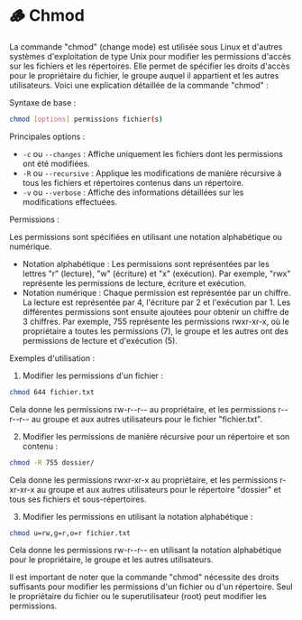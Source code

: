# 🪵 Chmod

La commande "chmod" (change mode) est utilisée sous Linux et d'autres systèmes d'exploitation de type Unix pour modifier les permissions d'accès sur les fichiers et les répertoires. Elle permet de spécifier les droits d'accès pour le propriétaire du fichier, le groupe auquel il appartient et les autres utilisateurs. Voici une explication détaillée de la commande "chmod" :

Syntaxe de base :&#x20;

```bash
chmod [options] permissions fichier(s)
```

Principales options :

* `-c` ou `--changes` : Affiche uniquement les fichiers dont les permissions ont été modifiées.
* `-R` ou `--recursive` : Applique les modifications de manière récursive à tous les fichiers et répertoires contenus dans un répertoire.
* `-v` ou `--verbose` : Affiche des informations détaillées sur les modifications effectuées.

Permissions :

Les permissions sont spécifiées en utilisant une notation alphabétique ou numérique.

* Notation alphabétique : Les permissions sont représentées par les lettres "r" (lecture), "w" (écriture) et "x" (exécution). Par exemple, "rwx" représente les permissions de lecture, écriture et exécution.
* Notation numérique : Chaque permission est représentée par un chiffre. La lecture est représentée par 4, l'écriture par 2 et l'exécution par 1. Les différentes permissions sont ensuite ajoutées pour obtenir un chiffre de 3 chiffres. Par exemple, 755 représente les permissions rwxr-xr-x, où le propriétaire a toutes les permissions (7), le groupe et les autres ont des permissions de lecture et d'exécution (5).

Exemples d'utilisation :

1. Modifier les permissions d'un fichier :&#x20;

```bash
chmod 644 fichier.txt
```

Cela donne les permissions rw-r--r-- au propriétaire, et les permissions r--r--r-- au groupe et aux autres utilisateurs pour le fichier "fichier.txt".

2. Modifier les permissions de manière récursive pour un répertoire et son contenu :

```bash
chmod -R 755 dossier/
```

Cela donne les permissions rwxr-xr-x au propriétaire, et les permissions r-xr-xr-x au groupe et aux autres utilisateurs pour le répertoire "dossier" et tous ses fichiers et sous-répertoires.

3. Modifier les permissions en utilisant la notation alphabétique :

```bash
chmod u=rw,g=r,o=r fichier.txt
```

Cela donne les permissions rw-r--r-- en utilisant la notation alphabétique pour le propriétaire, le groupe et les autres utilisateurs.

Il est important de noter que la commande "chmod" nécessite des droits suffisants pour modifier les permissions d'un fichier ou d'un répertoire. Seul le propriétaire du fichier ou le superutilisateur (root) peut modifier les permissions.
